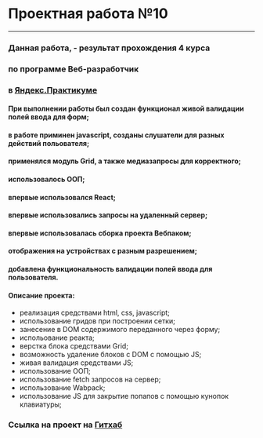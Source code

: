 # Проектная работа №10

---

### Данная работа, - результат прохождения 4 курса

### по программе **Веб-разработчик**

### в [Яндекс.Практикуме](https://praktikum.yandex.ru/)

#### При выполнении работы был создан функционал живой валидации полей ввода для форм;

#### в работе приминен javascript, созданы слушатели для разных действий польователя;

#### применялся модуль Grid, а также медиазапросы для корректного;

#### использовалось ООП;

#### впервые использовался React;

#### впервые использовались запросы на удаленный сервер;

#### впервые использовалась сборка проекта Вебпаком;

#### отображения на устройствах с разным разрешением;

#### добавлена функциональность валидации полей ввода для пользователя.

#### Описание проекта:

- реализация средствами html, css, javascript;
- использование гридов при построении сетки;
- занесение в DOM содержимого переданного через форму;
- испольование реакта;
- верстка блока средствами Grid;
- возможность удаление блоков с DOM с помощью JS;
- живая валидация средствами JS;
- использование ООП;
- использование fetch запросов на сервер;
- использование Wabpack;
- использование JS для закрытие попапов с помощью кунопок клавиатуры;

### Ссылка на проект на [Гитхаб](https://newrdlink.github.io/mesto/src/index.html)
